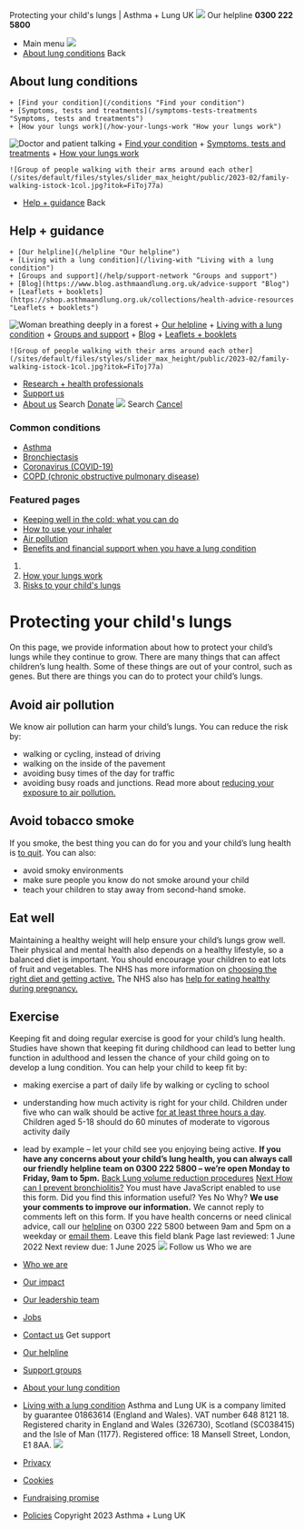 
Protecting your child's lungs | Asthma + Lung UK
 [![](/themes/custom/asthma-lung-uk/images/aluk-logo.png)](/ "Homepage")
 Our helpline **0300 222 5800**
* Main menu
![](/wingsuit/asthma-lung-uk/images/aluk-logo.png)
* [About lung conditions](#about "About lung conditions")
 Back
 
## About lung conditions
	+ [Find your condition](/conditions "Find your condition")
	+ [Symptoms, tests and treatments](/symptoms-tests-treatments "Symptoms, tests and treatments")
	+ [How your lungs work](/how-your-lungs-work "How your lungs work")
![Doctor and patient talking](/sites/default/files/styles/slider_max_height/public/2023-02/119589.jpg?itok=IfMKqhqJ)
	+ [Find your condition](/conditions)
	+ [Symptoms, tests and treatments](/symptoms-tests-treatments)
	+ [How your lungs work](/how-your-lungs-work)
	
	
	![Group of people walking with their arms around each other](/sites/default/files/styles/slider_max_height/public/2023-02/family-walking-istock-1col.jpg?itok=FiToj77a)
* [Help + guidance](#get-support "Help + guidance")
 Back
 
## Help + guidance
	+ [Our helpline](/helpline "Our helpline")
	+ [Living with a lung condition](/living-with "Living with a lung condition")
	+ [Groups and support](/help/support-network "Groups and support")
	+ [Blog](https://www.blog.asthmaandlung.org.uk/advice-support "Blog")
	+ [Leaflets + booklets](https://shop.asthmaandlung.org.uk/collections/health-advice-resources "Leaflets + booklets")
![Woman breathing deeply in a forest](/sites/default/files/styles/slider_max_height/public/2023-02/A%2BLUK%20Generic73.jpg?itok=IY-jWei3)
	+ [Our helpline](/helpline)
	+ [Living with a lung condition](/living-with)
	+ [Groups and support](/help/support-network)
	+ [Blog](https://www.blog.asthmaandlung.org.uk/advice-support)
	+ [Leaflets + booklets](https://shop.asthmaandlung.org.uk/collections/health-advice-resources "Leaflets and booklets about lung conditions")
	
	
	![Group of people walking with their arms around each other](/sites/default/files/styles/slider_max_height/public/2023-02/family-walking-istock-1col.jpg?itok=FiToj77a)
* [Research + health professionals](/research-health-professionals "Research + health professionals")
* [Support us](/support-us "Support us")
* [About us](/about-us "About us")
Search
[Donate](https://action.asthmaandlung.org.uk/page/99720/donate/1?ea_tracking_id=General_WebsiteALUK_Header_Regular "Donate") 
 [![](/themes/custom/asthma-lung-uk/images/aluk-logo.png)](/ "Homepage")
Search
[Cancel](#)
### Common conditions
* [Asthma](/conditions/asthma)
* [Bronchiectasis](/conditions/bronchiectasis)
* [Coronavirus (COVID-19)](/conditions/coronavirus)
* [COPD (chronic obstructive pulmonary disease)](/conditions/copd-chronic-obstructive-pulmonary-disease)
### Featured pages
* [Keeping well in the cold: what you can do](/living-with/cold-weather)
* [How to use your inhaler](/living-with/inhaler-videos)
* [Air pollution](/living-with/air-pollution)
* [Benefits and financial support when you have a lung condition](/living-with/benefits)
1. 
3. [How your lungs work](/how-your-lungs-work)
5. [Risks to your child's lungs](/how-your-lungs-work/risks-your-childs-lungs)
# Protecting your child's lungs
On this page, we provide information about how to protect your child’s lungs while they continue to grow.
There are many things that can affect children’s lung health. Some of these things are out of your control, such as genes. But there are things you can do to protect your child’s lungs.
## Avoid air pollution
We know air pollution can harm your child’s lungs. You can reduce the risk by:
* walking or cycling, instead of driving
* walking on the inside of the pavement
* avoiding busy times of the day for traffic
* avoiding busy roads and junctions.
Read more about [reducing your exposure to air pollution.](https://www.blf.org.uk/support-for-you/air-pollution/tips)
## Avoid tobacco smoke
If you smoke, the best thing you can do for you and your child’s lung health is [to quit](https://www.blf.org.uk/support-for-you/smoking/how-can-i-quit). You can also:
* avoid smoky environments
* make sure people you know do not smoke around your child
* teach your children to stay away from second-hand smoke.
## Eat well
Maintaining a healthy weight will help ensure your child’s lungs grow well. Their physical and mental health also depends on a healthy lifestyle, so a balanced diet is important.
You should encourage your children to eat lots of fruit and vegetables. The NHS has more information on [choosing the right diet and getting active.](https://www.nhs.uk/healthier-families/)
The NHS also has [help for eating healthy during pregnancy.](https://www.nhs.uk/pregnancy/keeping-well/have-a-healthy-diet/)
## Exercise
Keeping fit and doing regular exercise is good for your child’s lung health. Studies have shown that keeping fit during childhood can lead to better lung function in adulthood and lessen the chance of your child going on to develop a lung condition.
You can help your child to keep fit by:
* making exercise a part of daily life by walking or cycling to school
* understanding how much activity is right for your child. Children under five who can walk should be active [for at least three hours a day](https://www.nhs.uk/live-well/exercise/physical-activity-guidelines-children-under-five-years/). Children aged 5-18 should do 60 minutes of moderate to vigorous activity daily
* lead by example – let your child see you enjoying being active.
**If you have any concerns about your child’s lung health, you can always call our friendly helpline team on 0300 222 5800 – we’re open Monday to Friday, 9am to 5pm.**
[Back
Lung volume reduction procedures](/conditions/copd-chronic-obstructive-pulmonary-disease/lung-volume-reduction-procedures)
[Next
How can I prevent bronchiolitis?](/conditions/bronchiolitis/prevention)
You must have JavaScript enabled to use this form.
Did you find this information useful?
Yes
No
Why?
**We use your comments to improve our information.** We cannot reply to comments left on this form. If you have health concerns or need clinical advice, call our [helpline](/helpline) on 0300 222 5800 between 9am and 5pm on a weekday or [email them](/helpline).
Leave this field blank
Page last reviewed: 
1 June 2022
Next review due: 
1 June 2025
 [![](/sites/default/files/2023-01/footer-logo%20%281%29.png)](/ "Homepage")
Follow us
 Who we are
 
* [Who we are](/about-us/who-we-are)
* [Our impact](/about-us/our-impact)
* [Our leadership team](/about-us/our-leadership-team)
* [Jobs](/work-us)
* [Contact us](/about-us/contact-us)
 Get support
 
* [Our helpline](/helpline)
* [Support groups](/help/support-network)
* [About your lung condition](/conditions)
* [Living with a lung condition](/living-with)
Asthma and Lung UK is a company limited by guarantee 01863614 (England and Wales). VAT number 648 8121 18.
Registered charity in England and Wales (326730), Scotland (SC038415) and the Isle of Man (1177). Registered office: 18 Mansell Street, London, E1 8AA.
[![](/sites/default/files/2023-01/reg-logo%20%281%29.png)](https://www.fundraisingregulator.org.uk)
![]()
![]()
* [Privacy](/privacy-policy)
* [Cookies](/cookies-how-we-use-them)
* [Fundraising promise](/fundraising-promise)
* [Policies](/about-us/policies)
 Copyright 2023 Asthma + Lung UK
 
